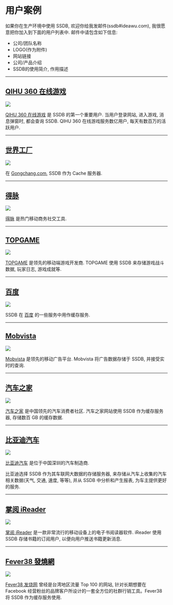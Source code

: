 # 用户案例

如果你在生产环境中使用 SSDB, 欢迎你给我发邮件(ssdb#ideawu.com), 我很愿意把你加入到下面的用户列表中. 邮件中请包含如下信息:

<div class="alert alert-info">
	<ul>
	<li>公司/团队名称</li>
	<li>LOGO(作为附件)</li>
	<li>网站链接</li>
	<li>公司/产品介绍</li>
	<li>SSDB的使用简介, 作用描述</li>
	</ul>
</div>

---

## <a href="#360" name="360">QIHU 360 在线游戏</a>

![](http://ssdb.io/img/ssdb-users/wan.360.cn.png)

[QIHU 360 在线游戏](http://wan.360.cn/) 是 SSDB 的第一个重要用户. 当用户登录网站, 进入游戏, 消息弹窗时, 都会查询 SSDB. QIHU 360 在线游戏服务数亿用户, 每天有数百万的活跃用户.

---

## <a href="#gongchang" name="gongchang">世界工厂</a>

![](http://ssdb.io/img/ssdb-users/gongchang.com.png)

在 [Gongchang.com](http://www.gongchang.com/), SSDB 作为 Cache 服务器.

---

## <a href="#demai" name="demai">得脉</a>

![](http://ssdb.io/img/ssdb-users/demai.com.png)

[得脉](http://demai.com/) 是热门移动商务社交工具.

---

## <a href="#topgame" name="topgame">TOPGAME</a>

![](http://ssdb.io/img/ssdb-users/topgame.com.png)

[TOPGAME](http://topgame.com/) 是领先的移动端游戏开发商. TOPGAME 使用 SSDB 来存储游戏战斗数据, 玩家日志, 游戏成就等.

---

## <a href="#baidu" name="baidu">百度</a>

![](http://ssdb.io/img/ssdb-users/baidu.com.png)

SSDB 在 [百度](http://www.baidu.com/) 的一些服务中用作缓存服务.

---

## <a href="#mobvista" name="mobvista">Mobvista</a>

![](http://ssdb.io/img/ssdb-users/mobvista.com.png)

[Mobvista](http://mobvista.com/) 是领先的移动广告平台. Mobvista 将广告数据存储于 SSDB, 并接受实时的查询.

---

## <a href="#autohome" name="autohome">汽车之家</a>

![](http://ssdb.io/img/ssdb-users/autohome.com.cn.png)

[汽车之家](http://autohome.com.cn/) 是中国领先的汽车消费者社区. 汽车之家网站使用 SSDB 作为缓存服务器, 存储数百 GB 的缓存数据.

---

## <a href="#byd" name="byd">比亚迪汽车</a>

![](http://ssdb.io/img/ssdb-users/bydauto.com.cn.png)

[比亚迪汽车](http://www.bydauto.com.cn/) 是位于中国深圳的汽车制造商.

比亚迪选择 SSDB 作为其车联网大数据的存储服务器, 来存储从汽车上收集的汽车相关数据(天气, 交通, 速度, 等等), 并从 SSDB 中分析和产生报表, 为车主提供更好的服务.

---

## <a href="#zhangyue" name="zhangyue">掌阅 iReader</a>

![](http://ssdb.io/img/ssdb-users/zhangyue.com.png)

[掌阅 iReader](http://www.zhangyue.com/) 是一款非常流行的移动设备上的电子书阅读器软件. iReader 使用 SSDB 存储书籍的订阅用户, 以便向用户推送书籍更新消息.

---

## <a href="#fever38" name="fever38">Fever38 發燒網</a>

![](http://ssdb.io/img/ssdb-users/fever38.com.png)

[Fever38 发烧网](http://www.fever38.com/) 曾经是台湾地区流量 Top 100 的网站, 针对长期想要在 Facebook 经营粉丝的品牌客户所设计的一套全方位的社群行销工具。Fever38 将 SSDB 作为缓存服务使用.

